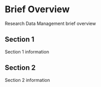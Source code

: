 # Brief Overview
Research Data Management brief overview

## Section 1
Section 1 information

## Section 2
Section 2 information